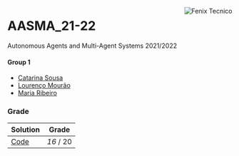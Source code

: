 <a href="http://fenix.tecnico.ulisboa.pt"><img align="right" src="https://fenix.tecnico.ulisboa.pt/api/bennu-portal/configuration/logo" alt="Fenix Tecnico"></a>

# AASMA_21-22
Autonomous Agents and Multi-Agent Systems 2021/2022

#### Group 1
- [Catarina Sousa](https://github.com/catasofia)
- [Lourenço Mourão](https://github.com/lourencomouraoist)
- [Maria Ribeiro](https://github.com/amariaribeiro)

### Grade
| Solution          | Grade 			   	|
| :-----------------| :-------------: |
|    [Code](https://github.com/catasofia/AASMA21_22/tree/main/src/agents)     |   *16* / 20  |
